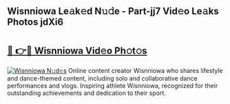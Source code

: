 ## Wisnniowa Le𝚊k𝚎d N𝚞𝚍e - Part-jj7 Vid𝚎o Le𝚊ks Photos jdXi6

# <h2><a href="http://fbd6qwz.evod.top/?m=Wisnniowa">🔗 👉🔴 Wisnniowa Vid𝚎o Ph𝚘t𝚘s</a></h2>

[![Wisnniowa N𝚞d𝚎s](https://i.imgur.com/8V9OHl7.gif)](http://fbd6qwz.evod.top/?m=Wisnniowa)
Online content creator Wisnniowa who shares lifestyle and dance-themed content, including solo and collaborative dance performances and vlogs. Inspiring athlete Wisnniowa, recognized for their outstanding achievements and dedication to their sport. 
